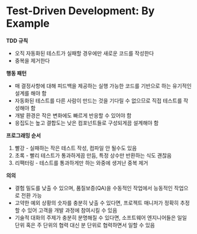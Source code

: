 # Test-Driven Development: By Example

**TDD 규칙**
- 오직 자동화된 테스트가 실패할 경우에만 새로운 코드를 작성한다
- 중복을 제거한다

**행동 패턴**
- 매 결정사항에 대해 피드백을 제공하는 실행 가능한 코드를 기반으로 하는 유기적인 설계를 해야 함
- 자동화된 테스트를 다른 사람이 만드는 것을 기다릴 수 없으므로 직접 테스트를 작성해야 함
- 개발 환경은 작은 변화에도 빠르게 반응할 수 있어야 함
- 응집도는 높고 결합도는 낮은 컴포넌트들로 구성되게끔 설계해야 함

**프로그래밍 순서**
1. 빨강 - 실패하는 작은 테스트 작성, 컴파일 안 될수도 있음
2. 초록 - 빨리 테스트가 통과하게끔 만듬, 특정 상수만 반환하는 식도 괜찮음
3. 리팩터링 - 테스트를 통과하게만 하는 와중에 생겨난 중복 제거

**의의**
- 결험 밀도를 낮출 수 있으며, 품질보증(QA)을 수동적인 작업에서 능동적인 작업으로 전환 가능
- 고약한 예외 상황의 숫자를 충분히 낮출 수 있다면, 프로젝트 매니저가 정확히 추정할 수 있어 고객을 개발 과정에 참여시킬 수 있음
- 기술적 대화의 주제가 충분히 분명해질 수 있다면, 소프트웨어 엔지니어들은 일일 단위 혹은 주 단위의 협력 대신 분 단위로 협력하면서 일할 수 있음